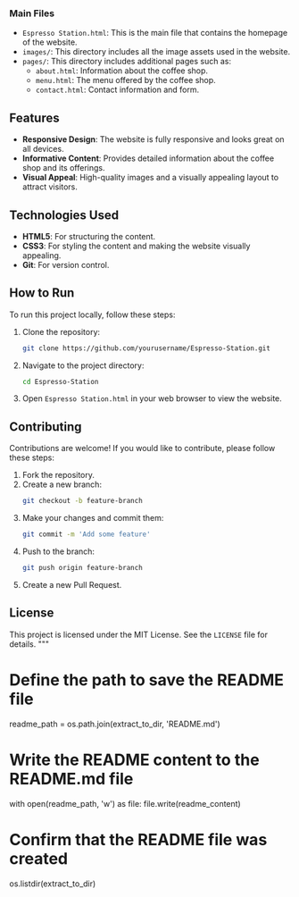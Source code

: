 
### Main Files

- `Espresso Station.html`: This is the main file that contains the homepage of the website.
- `images/`: This directory includes all the image assets used in the website.
- `pages/`: This directory includes additional pages such as:
  - `about.html`: Information about the coffee shop.
  - `menu.html`: The menu offered by the coffee shop.
  - `contact.html`: Contact information and form.

## Features

- **Responsive Design**: The website is fully responsive and looks great on all devices.
- **Informative Content**: Provides detailed information about the coffee shop and its offerings.
- **Visual Appeal**: High-quality images and a visually appealing layout to attract visitors.

## Technologies Used

- **HTML5**: For structuring the content.
- **CSS3**: For styling the content and making the website visually appealing.
- **Git**: For version control.

## How to Run

To run this project locally, follow these steps:

1. Clone the repository:
    ```bash
    git clone https://github.com/yourusername/Espresso-Station.git
    ```

2. Navigate to the project directory:
    ```bash
    cd Espresso-Station
    ```

3. Open `Espresso Station.html` in your web browser to view the website.

## Contributing

Contributions are welcome! If you would like to contribute, please follow these steps:

1. Fork the repository.
2. Create a new branch:
    ```bash
    git checkout -b feature-branch
    ```
3. Make your changes and commit them:
    ```bash
    git commit -m 'Add some feature'
    ```
4. Push to the branch:
    ```bash
    git push origin feature-branch
    ```
5. Create a new Pull Request.

## License

This project is licensed under the MIT License. See the `LICENSE` file for details.
"""

# Define the path to save the README file
readme_path = os.path.join(extract_to_dir, 'README.md')

# Write the README content to the README.md file
with open(readme_path, 'w') as file:
    file.write(readme_content)

# Confirm that the README file was created
os.listdir(extract_to_dir)
